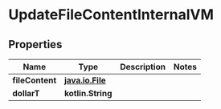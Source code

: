 
# UpdateFileContentInternalVM

## Properties
Name | Type | Description | Notes
------------ | ------------- | ------------- | -------------
**fileContent** | [**java.io.File**](java.io.File.md) |  | 
**dollarT** | **kotlin.String** |  | 



